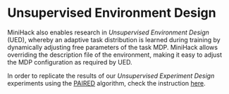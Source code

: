 # Unsupervised Environment Design

MiniHack also enables research in *Unsupervised Environment Design* (UED), whereby an adaptive task distribution is learned during training by dynamically adjusting free parameters of the task MDP.
MiniHack allows overriding the description file of the environment, making it easy to adjust the MDP configuration as required by UED.

In order to replicate the results of our *Unsupervised Experiment Design* experiments using the [PAIRED](https://arxiv.org/abs/2012.02096) algorithm, check the instruction [here](https://github.com/ucl-dark/paired).